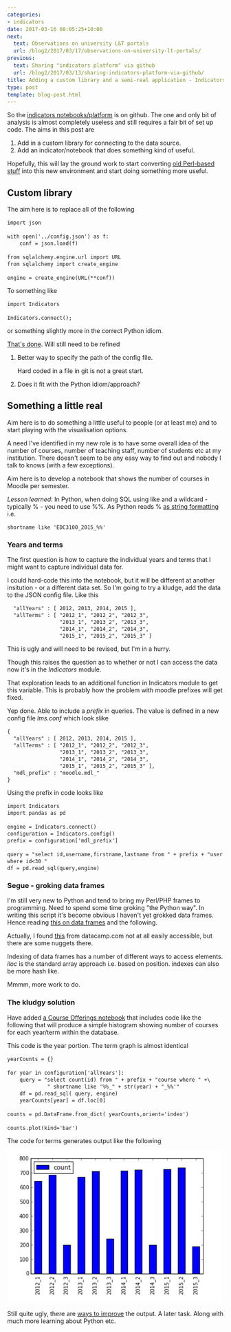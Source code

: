 ```yaml
---
categories:
- indicators
date: 2017-03-16 08:05:25+10:00
next:
  text: Observations on university L&T portals
  url: /blog2/2017/03/17/observations-on-university-lt-portals/
previous:
  text: Sharing "indicators platform" via github
  url: /blog2/2017/03/13/sharing-indicators-platform-via-github/
title: Adding a custom library and a semi-real application - Indicators notebook(s)
type: post
template: blog-post.html
---
```

So the [indicators notebooks/platform](http://djon.es/blog/2017/03/13/sharing-indicators-platform-via-github/) is on github. The one and only bit of analysis is almost completely useless and still requires a fair bit of set up code. The aims in this post are

1. Add in a custom library for connecting to the data source.
2. Add an indicator/notebook that does something kind of useful.

Hopefully, this will lay the ground work to start converting [old Perl-based stuff](http://djon.es/blog/2017/03/10/reflecting-on-playing-with-analytics/) into this new environment and start doing something more useful.

## Custom library

The aim here is to replace all of the following

```
import json

with open('../config.json') as f:
    conf = json.load(f)

from sqlalchemy.engine.url import URL 
from sqlalchemy import create_engine

engine = create_engine(URL(**conf))

```

To something like

```
import Indicators

Indicators.connect();

```

or something slightly more in the correct Python idiom.

[That's done](https://github.com/djplaner/Indicators/blob/ab114701c168d17f9b60723819d46ccf788dfcd4/Home.ipynb). Will still need to be refined

1. Better way to specify the path of the config file.
    
    Hard coded in a file in git is not a great start.
    
2. Does it fit with the Python idiom/approach?

## Something a little real

Aim here is to do something a little useful to people (or at least me) and to start playing with the visualisation options.

A need I've identified in my new role is to have some overall idea of the number of courses, number of teaching staff, number of students etc at my institution. There doesn't seem to be any easy way to find out and nobody I talk to knows (with a few exceptions).

Aim here is to develop a notebook that shows the number of courses in Moodle per semester.

_Lesson learned:_ In Python, when doing SQL using like and a wildcard - typically % - you need to use %%. As Python reads % [as string formatting](http://stackoverflow.com/questions/8657508/strange-sqlalchemy-error-message-typeerror-dict-object-does-not-support-inde) i.e.

```
shortname like 'EDC3100_2015_%%'
```

### Years and terms

The first question is how to capture the individual years and terms that I might want to capture individual data for.

I could hard-code this into the notebook, but it will be different at another insitution - or a different data set. So I'm going to try a kludge, add the data to the JSON config file. Like this

```
  "allYears" : [ 2012, 2013, 2014, 2015 ],
  "allTerms" : [ "2012_1", "2012_2", "2012_3", 
                 "2013_1", "2013_2", "2013_3",
                 "2014_1", "2014_2", "2014_3",
                 "2015_1", "2015_2", "2015_3" ]

```

This is ugly and will need to be revised, but I'm in a hurry.

Though this raises the question as to whether or not I can access the data now it's in the _Indicators_ module.

That exploration leads to an additional function in Indicators module to get this variable. This is probably how the problem with moodle prefixes will get fixed.

Yep done. Able to include a _prefix_ in queries. The value is defined in a new config file _lms.conf_ which look slike

```
{
  "allYears" : [ 2012, 2013, 2014, 2015 ],
  "allTerms" : [ "2012_1", "2012_2", "2012_3",
                 "2013_1", "2013_2", "2013_3",
                 "2014_1", "2014_2", "2014_3",
                 "2015_1", "2015_2", "2015_3" ],
  "mdl_prefix" : "moodle.mdl_"
}
```

Using the prefix in code looks like

```
import Indicators
import pandas as pd

engine = Indicators.connect()
configuration = Indicators.config()
prefix = configuration['mdl_prefix']

query = "select id,username,firstname,lastname from " + prefix + "user where id<30 "
df = pd.read_sql(query,engine)

```

### Segue - groking data frames

I'm still very new to Python and tend to bring my Perl/PHP frames to programming. Need to spend some time groking "the Python way". In writing this script it's become obvious I haven't yet grokked data frames. Hence reading [this on data frames](https://www.datacamp.com/community/tutorials/pandas-tutorial-dataframe-python#gs.4B4S7Kc) and the following.

Actually, I found [this](https://www.datacamp.com/community/tutorials/pandas-tutorial-dataframe-python#gs.4B4S7Kc) from datacamp.com not at all easily accessible, but there are some nuggets there.

Indexing of data frames has a number of different ways to access elements. _iloc_ is the standard array approach i.e. based on position. indexes can also be more hash like.

Mmmm, more work to do.

### The kludgy solution

Have added [a Course Offerings notebook](https://github.com/djplaner/Indicators/blob/618f6d2e5170b892ab12db0cb8bb276d86e9d9bc/Course%20offerings.ipynb) that includes code like the following that will produce a simple histogram showing number of courses for each year/term within the database.

This code is the year portion. The term graph is almost identical

```
yearCounts = {}

for year in configuration['allYears']:
    query = "select count(id) from " + prefix + "course where " +\
             " shortname like '%%_" + str(year) + "_%%'"
    df = pd.read_sql( query, engine)
    yearCounts[year] = df.loc[0]

counts = pd.DataFrame.from_dict( yearCounts,orient='index')

counts.plot(kind='bar')
```

The code for terms generates output like the following

[![Course per term](images/33422301436_f6ee7f3150.jpg)](https://www.flickr.com/photos/david_jones/33422301436/in/dateposted-public/ "Course per term")
<script async src="//embedr.flickr.com/assets/client-code.js" charset="utf-8"></script>

Still quite ugly, there are [ways to improve](https://datasciencelab.wordpress.com/tag/pandas/) the output. A later task. Along with much more learning about Python etc.